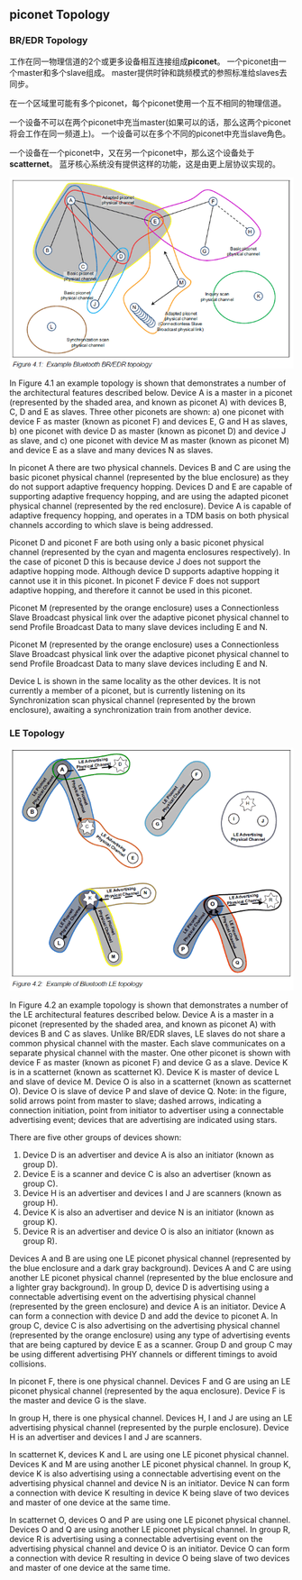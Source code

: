 
## piconet Topology

### BR/EDR Topology

工作在同一物理信道的2个或更多设备相互连接组成**piconet**。
一个piconet由一个master和多个slave组成。
master提供时钟和跳频模式的参照标准给slaves去同步。

在一个区域里可能有多个piconet，每个piconet使用一个互不相同的物理信道。

一个设备不可以在两个piconet中充当master(如果可以的话，那么这两个piconet将会工作在同一频道上)。
一个设备可以在多个不同的piconet中充当slave角色。

一个设备在一个piconet中，又在另一个piconet中，那么这个设备处于**scatternet**。
蓝牙核心系统没有提供这样的功能，这是由更上层协议实现的。

![image](../images/BR_EDR_topology.gif)

In Figure 4.1 an example topology is shown that demonstrates a number of the
architectural features described below. Device A is a master in a piconet
(represented by the shaded area, and known as piconet A) with devices B, C,
D and E as slaves. Three other piconets are shown: a) one piconet with device
F as master (known as piconet F) and devices E, G and H as slaves, b) one
piconet with device D as master (known as piconet D) and device J as slave,
and c) one piconet with device M as master (known as piconet M) and device E
as a slave and many devices N as slaves.

In piconet A there are two physical channels. Devices B and C are using the
basic piconet physical channel (represented by the blue enclosure) as they do
not support adaptive frequency hopping. Devices D and E are capable of
supporting adaptive frequency hopping, and are using the adapted piconet
physical channel (represented by the red enclosure). Device A is capable of
adaptive frequency hopping, and operates in a TDM basis on both physical
channels according to which slave is being addressed.

Piconet D and piconet F are both using only a basic piconet physical channel
(represented by the cyan and magenta enclosures respectively). In the case of
piconet D this is because device J does not support the adaptive hopping
mode. Although device D supports adaptive hopping it cannot use it in this
piconet. In piconet F device F does not support adaptive hopping, and
therefore it cannot be used in this piconet.

Piconet M (represented by the orange enclosure) uses a Connectionless Slave
Broadcast physical link over the adaptive piconet physical channel to send
Profile Broadcast Data to many slave devices including E and N.

Piconet M (represented by the orange enclosure) uses a Connectionless Slave
Broadcast physical link over the adaptive piconet physical channel to send
Profile Broadcast Data to many slave devices including E and N.

Device L is shown in the same locality as the other devices. It is not currently a
member of a piconet, but is currently listening on its Synchronization scan
physical channel (represented by the brown enclosure), awaiting a
synchronization train from another device.

### LE Topology

![image](../images/LE_topology.gif)

In Figure 4.2 an example topology is shown that demonstrates a number of the
LE architectural features described below. Device A is a master in a piconet
(represented by the shaded area, and known as piconet A) with devices B and
C as slaves. Unlike BR/EDR slaves, LE slaves do not share a common
physical channel with the master. Each slave communicates on a separate
physical channel with the master. One other piconet is shown with device F as
master (known as piconet F) and device G as a slave. Device K is in a
scatternet (known as scatternet K). Device K is master of device L and slave of
device M. Device O is also in a scatternet (known as scatternet O). Device O is
slave of device P and slave of device Q. Note: in the figure, solid arrows point
from master to slave; dashed arrows, indicating a connection initiation, point
from initiator to advertiser using a connectable advertising event; devices that
are advertising are indicated using stars.

There are five other groups of devices shown:
1. Device D is an advertiser and device A is also an initiator (known as group D).  
2. Device E is a scanner and device C is also an advertiser (known as group C).  
3. Device H is an advertiser and devices I and J are scanners (known as group H).  
4. Device K is also an advertiser and device N is an initiator (known as group K).  
5. Device R is an advertiser and device O is also an initiator (known as group R).  

Devices A and B are using one LE piconet physical channel (represented by
the blue enclosure and a dark gray background). Devices A and C are using
another LE piconet physical channel (represented by the blue enclosure and a
lighter gray background). In group D, device D is advertising using a
connectable advertising event on the advertising physical channel
(represented by the green enclosure) and device A is an initiator. Device A can
form a connection with device D and add the device to piconet A. In group C,
device C is also advertising on the advertising physical channel (represented
by the orange enclosure) using any type of advertising events that are being
captured by device E as a scanner. Group D and group C may be using
different advertising PHY channels or different timings to avoid collisions.

In piconet F, there is one physical channel. Devices F and G are using an LE
piconet physical channel (represented by the aqua enclosure). Device F is the
master and device G is the slave.

In group H, there is one physical channel. Devices H, I and J are using an LE
advertising physical channel (represented by the purple enclosure). Device H
is an advertiser and devices I and J are scanners.

In scatternet K, devices K and L are using one LE piconet physical channel.
Devices K and M are using another LE piconet physical channel. In group K,
device K is also advertising using a connectable advertising event on the
advertising physical channel and device N is an initiator. Device N can form a
connection with device K resulting in device K being slave of two devices and
master of one device at the same time.

In scatternet O, devices O and P are using one LE piconet physical channel.
Devices O and Q are using another LE piconet physical channel. In group R,
device R is advertising using a connectable advertising event on the
advertising physical channel and device O is an initiator. Device O can form a
connection with device R resulting in device O being slave of two devices and
master of one device at the same time.
